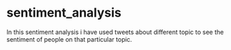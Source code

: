 # sentiment_analysis
In this sentiment analysis i have used tweets about different topic to see the sentiment of people on that particular topic.

